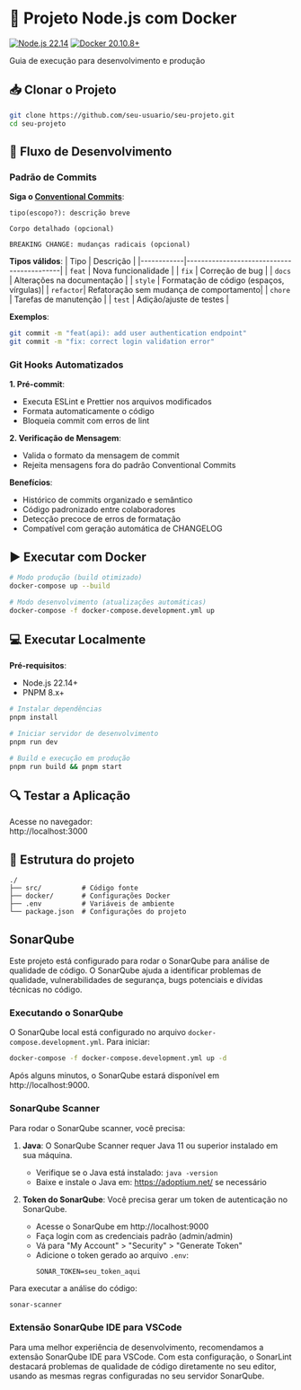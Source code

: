 # 🚀 Projeto Node.js com Docker

[![Node.js 22.14](https://img.shields.io/badge/Node.js-22.14-brightgreen)](https://nodejs.org/)
[![Docker 20.10.8+](https://img.shields.io/badge/Docker-20.10.8%2B-blue)](https://www.docker.com/)

Guia de execução para desenvolvimento e produção

## 📥 Clonar o Projeto
```bash
git clone https://github.com/seu-usuario/seu-projeto.git
cd seu-projeto
```

## 🔧 Fluxo de Desenvolvimento

### Padrão de Commits
**Siga o [Conventional Commits](https://www.conventionalcommits.org/en/v1.0.0/#specification)**:
```
tipo(escopo?): descrição breve

Corpo detalhado (opcional)

BREAKING CHANGE: mudanças radicais (opcional)
```

**Tipos válidos**:
| Tipo       | Descrição                                  |
|------------|-------------------------------------------|
| `feat`     | Nova funcionalidade                      |
| `fix`      | Correção de bug                          |
| `docs`     | Alterações na documentação              |
| `style`    | Formatação de código (espaços, vírgulas)|
| `refactor`| Refatoração sem mudança de comportamento|
| `chore`    | Tarefas de manutenção                   |
| `test`     | Adição/ajuste de testes                |

**Exemplos**:
```bash
git commit -m "feat(api): add user authentication endpoint"
git commit -m "fix: correct login validation error"
```

### Git Hooks Automatizados
**1. Pré-commit**:
- Executa ESLint e Prettier nos arquivos modificados
- Formata automaticamente o código
- Bloqueia commit com erros de lint

**2. Verificação de Mensagem**:
- Valida o formato da mensagem de commit
- Rejeita mensagens fora do padrão Conventional Commits

**Benefícios**:
- Histórico de commits organizado e semântico
- Código padronizado entre colaboradores
- Detecção precoce de erros de formatação
- Compatível com geração automática de CHANGELOG

## ▶️ Executar com Docker
```bash
# Modo produção (build otimizado)
docker-compose up --build

# Modo desenvolvimento (atualizações automáticas)
docker-compose -f docker-compose.development.yml up
```

## 💻 Executar Localmente
**Pré-requisitos**:
- Node.js 22.14+
- PNPM 8.x+

```bash
# Instalar dependências
pnpm install

# Iniciar servidor de desenvolvimento
pnpm run dev

# Build e execução em produção
pnpm run build && pnpm start
```

## 🔍 Testar a Aplicação
Acesse no navegador:  
http://localhost:3000

## 📂 Estrutura do projeto
```
./
├── src/          # Código fonte
├── docker/       # Configurações Docker
├── .env          # Variáveis de ambiente
└── package.json  # Configurações do projeto
```

## SonarQube

Este projeto está configurado para rodar o SonarQube para análise de qualidade de código. O SonarQube ajuda a identificar problemas de qualidade, vulnerabilidades de segurança, bugs potenciais e dívidas técnicas no código.

### Executando o SonarQube

O SonarQube local está configurado no arquivo `docker-compose.development.yml`. Para iniciar:

```bash
docker-compose -f docker-compose.development.yml up -d
```

Após alguns minutos, o SonarQube estará disponível em http://localhost:9000.

### SonarQube Scanner

Para rodar o SonarQube scanner, você precisa:

1. **Java**: O SonarQube Scanner requer Java 11 ou superior instalado em sua máquina.
   - Verifique se o Java está instalado: `java -version`
   - Baixe e instale o Java em: https://adoptium.net/ se necessário

2. **Token do SonarQube**: Você precisa gerar um token de autenticação no SonarQube.
   - Acesse o SonarQube em http://localhost:9000
   - Faça login com as credenciais padrão (admin/admin)
   - Vá para "My Account" > "Security" > "Generate Token"
   - Adicione o token gerado ao arquivo `.env`:
     ```
     SONAR_TOKEN=seu_token_aqui
     ```

Para executar a análise do código:

```bash
sonar-scanner
```

### Extensão SonarQube IDE para VSCode

Para uma melhor experiência de desenvolvimento, recomendamos a extensão SonarQube IDE para VSCode.
Com esta configuração, o SonarLint destacará problemas de qualidade de código diretamente no seu editor, usando as mesmas regras configuradas no seu servidor SonarQube.